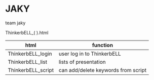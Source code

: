 # JAKY
team jaky

ThinkerbELL_(   ).html

|  <center>html</center> |  <center>function</center> |
|--------|:--------|
| ThinkerbELL_login | user log in to ThinkerbELL |
| ThinkerbELL_list | lists of presentation |
| ThinkerbELL_script | can add/delete keywords from script |

